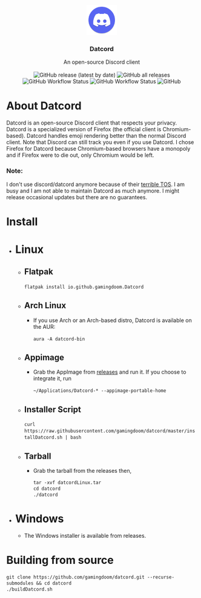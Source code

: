 <br />
<div align="center">
  <a href="https://github.com/gamingdoom/datcord">
    <img src="src/changed/browser/branding/datcord/default256.png" alt="Logo" width="80" height="80">
  </a>

  <h3 align="center">Datcord</h3>

  <p align="center">
    An open-source Discord client
    <br/>
    <br/>
    <img alt="GitHub release (latest by date)" src="https://img.shields.io/github/v/release/gamingdoom/datcord"> 
    <img alt="GitHub all releases" src="https://img.shields.io/github/downloads/gamingdoom/datcord/total"> 
    <img alt="GitHub Workflow Status" src="https://img.shields.io/github/actions/workflow/status/gamingdoom/datcord/build-linux-x86_64.yml?branch=master&label=Linux%20%20Build"> 
    <img alt="GitHub Workflow Status" src="https://img.shields.io/github/actions/workflow/status/gamingdoom/datcord/build-win64.yml?branch=master&label=Windows%20%20Build"> 
    <img alt="GitHub" src="https://img.shields.io/github/license/gamingdoom/datcord"> 
  </p>
</div>

# About Datcord
  Datcord is an open-source Discord client that respects your privacy. Datcord is a specialized version of Firefox (the official client is Chromium-based). Datcord handles emoji rendering better than the normal Discord client. Note that Discord can still track you even if you use Datcord. I chose Firefox for Datcord because Chromium-based browsers have a monopoly and if Firefox were to die out, only Chromium would be left.

### Note: 
I don't use discord/datcord anymore because of their [terrible TOS](https://tosdr.org/en/service/536). I am busy and I am not able to maintain Datcord as much anymore. I might release occasional updates but there are no guarantees. 

# Install
- # Linux
  - ## Flatpak
    ``flatpak install io.github.gamingdoom.Datcord``
  - ## Arch Linux
    - If you use Arch or an Arch-based distro, Datcord is available on the AUR:
	
      ``aura -A datcord-bin``
  - ## Appimage
    - Grab the AppImage from [releases](https://github.com/gamingdoom/datcord/releases/) and run it. If you choose to integrate it, run
    
       ``~/Applications/Datcord-* --appimage-portable-home``
  - ## Installer Script
    ``curl https://raw.githubusercontent.com/gamingdoom/datcord/master/installDatcord.sh | bash``
  - ## Tarball
    - Grab the tarball from the releases then,
	    ```
	    tar -xvf datcordLinux.tar
	    cd datcord
	    ./datcord
	    ```
 - # Windows
   - The Windows installer is available from releases.

# Building from source
```
git clone https://github.com/gamingdoom/datcord.git --recurse-submodules && cd datcord
./buildDatcord.sh
```
